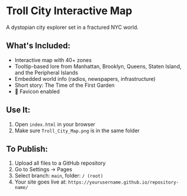 # Troll City Interactive Map

A dystopian city explorer set in a fractured NYC world.

## What's Included:
- Interactive map with 40+ zones
- Tooltip-based lore from Manhattan, Brooklyn, Queens, Staten Island, and the Peripheral Islands
- Embedded world info (radios, newspapers, infrastructure)
- Short story: The Time of the First Garden
- 🌆 Favicon enabled

## Use It:
1. Open `index.html` in your browser
2. Make sure `Troll_City_Map.png` is in the same folder

## To Publish:
1. Upload all files to a GitHub repository
2. Go to Settings → Pages
3. Select branch: `main`, folder: `/ (root)`
4. Your site goes live at: `https://yourusername.github.io/repository-name/`
